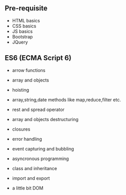 ## Pre-requisite
* HTML basics
* CSS basics
* JS basics
* Bootstrap
* JQuery

## ES6  (ECMA Script 6)
* arrow functions 
* array and objects
* hoisting
* array,string,date methods like map,reduce,filter etc.
* rest and spread operator
* array and objects destructuring
* closures
* error handling 
* event capturing and bubbling

* asyncronous programming
* class and inheritance
* import and export
* a little bit DOM